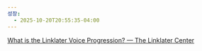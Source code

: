 ```yaml
---
성장:
  - 2025-10-20T20:55:35-04:00
---
```

[What is the Linklater Voice Progression? — The Linklater Center](https://www.thelinklatercenter.com/what-is-the-linklater-voice-progression)
